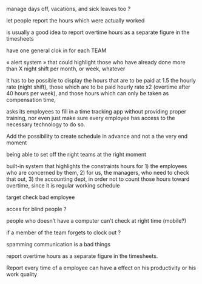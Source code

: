 manage days off, vacations, and sick leaves too ?

let people report the hours which were actually worked

is usually a good idea to report overtime hours as a separate figure in the timesheets

have one general clok in for each TEAM

« alert system » that could highlight those who have already done more than X night shift per month, or week, whatever

It has to be possible to display the hours that are to be paid at 1.5 the hourly rate (night shift), those which are to be paid hourly rate x2 (overtime after 40 hours per week), and those hours which can only be taken as compensation time,

asks its employees to fill in a time tracking app without providing proper training, nor even just make sure every employee has access to the necessary technology to do so.

Add the possibility to create schedule in advance and not a the very end moment

being able to set off the right teams at the right moment 

built-in system that highlights the constraints hours for 1) the employees who are concerned by them, 2) for us, the managers, who need to check that out, 3) the accounting dept, in order not to count those hours toward overtime, since it is regular working schedule

target check bad employee	

acces for blind people ?

people who doesn’t have a computer can't check at right time (mobile?)

if a member of the team forgets to clock out ?  

spamming communication is a bad things

report overtime hours as a separate figure in the timesheets.

Report every time of a employee can have a effect on his productivity or his work quality

